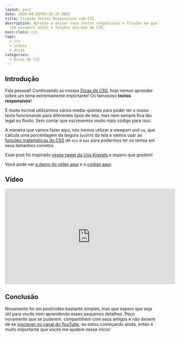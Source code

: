 ```yaml
---
layout: post
date: 2020-04-28T05:38:15.000Z
title: Criando Textos Responsivos com CSS
description: Aprenda a deixar seus textos responsivos e fluidos em qualquer tela
  com viewport units e funções min-max do CSS.
main-class: css
tags:
  - css
  - videos
  - dicas
categories:
  - Dicas de CSS
---
```


## Introdução

Fala pessoal! Continuando as nossas [Dicas de CSS](https://willianjusten.com.br/series/#dicas-de-css), hoje iremos aprender sobre um tema extremamente importante! Os famososo **textos responsivos**!

É muito normal utilizarmos vários media-queries para poder ter o nosso texto funcionando para diferentes tipos de tela, mas nem sempre fica tão legal ou fluido. Sem contar que escrevemos muito mais código para isso.

A maneira que vamos fazer aqui, nós iremos utilizar a viewport unit `vw`, que calcula uma porcentagem da largura (`width`) da tela e vamos usar as [funções matemáticas do CSS](https://caniuse.com/#feat=css-math-functions) de `min` e `max` para podermos ter os textos em seus tamanhos corretos.

Esse post foi inspirado [nesse tweet da Una Kravets](https://twitter.com/Una/status/1254906546179526657) e espero que gostem!

Você pode ver [a demo do vídeo aqui](https://labs.willianjusten.com.br/responsive-text/) e o [código aqui](https://github.com/willianjusten/labs/blob/gh-pages/responsive-text/index.html).

## Vídeo

<iframe width="560" height="315" src="https://www.youtube.com/embed/FDWmTsL8URA" frameborder="0" allow="accelerometer; autoplay; encrypted-media; gyroscope; picture-in-picture" allowfullscreen></iframe>

## Conclusão

Novamente foi um post/vídeo bastante simples, mas que espero que seja útil para vocês irem aprendendo esses pequenos detalhes. Peço novamente que se puderem, compartilhem com seus amigos e não deixem de se [inscrever no canal do YouTube](https://www.youtube.com/WillianJustenCursos?sub_confirmation=1), eu estou começando ainda, então é muito importante que vocês me ajudem nesse início!
